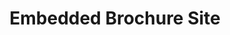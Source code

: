 ---
title: Embedded Brochure Site
image_path: /assets/images/products/embedded-brochure-site.jpg
target_path: /platform/embedded-brochure/side/
devices_path: /platform?website=demos.ownlocal.com/platform/embedded-brochure/side/&fullscreen=false&desktop-only=false
---